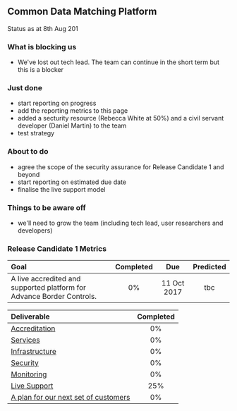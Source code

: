## Common Data Matching Platform
Status as at 8th Aug 201


### What is blocking us
- We've lost out tech lead. The team can continue in the short term but this is a blocker

### Just done

- start reporting on progress
- add the reporting metrics to this page
- added a secturity resource (Rebecca White at 50%) and a civil servant developer (Daniel Martin) to the team
- test strategy

### About to do

- agree the scope of the security assurance for Release Candidate 1 and beyond
- start reporting on estimated due date
- finalise the live support model

### Things to be aware off

- we'll need to grow the team (including tech lead, user researchers and developers)

### Release Candidate 1 Metrics

| Goal  | Completed  | Due | Predicted|
|:-----| :-----:|:-----:|:-----:|
|A live accredited and supported platform for Advance Border Controls. | 0% |11 Oct 2017 | tbc |

| Deliverable | Completed  |
|:-------------| :-----:|
| [Accreditation](https://jira.digital.homeoffice.gov.uk/browse/CDMP-88)| 0% |
| [Services](https://jira.digital.homeoffice.gov.uk/browse/CDMP-85)| 0% |
| [Infrastructure](https://jira.digital.homeoffice.gov.uk/browse/CDMP-83) | 0% |
| [Security](https://jira.digital.homeoffice.gov.uk/browse/CDMP-86)| 0% |
| [Monitoring](https://jira.digital.homeoffice.gov.uk/browse/CDMP-87) | 0% |
| [Live Support](https://jira.digital.homeoffice.gov.uk/browse/CDMP-19) | 25% |
| [A plan for our next set of customers](https://jira.digital.homeoffice.gov.uk/browse/CDMP-80)| 0% |

<div id="chart"></div>
<script>
var chart = c3.generate({
data: {
columns: [
['done', 0, 0, 0, 0, 0, 0],
['to do', 51, 0, 0, 0, 0, 0],
['required', 9, 17, 26, 34, 43, 51],
],
type: 'bar',
types: {
required: 'spline',
},
groups: [ 
['to do','done'] ] } });
</script>
